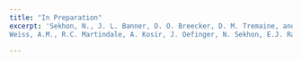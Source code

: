 ```yaml
---
title: "In Preparation"
excerpt: 'Sekhon, N., J. L. Banner, D. O. Breecker, D. M. Tremaine, and N.R. Miller. A two-year (2017 - 2019 CE) monitoring study to evaluate processes modulating elemental and isotopic variability in a karst system in southeastern New Mexico.
Weiss, A.M., R.C. Martindale, A. Kosir, J. Oefinger, N. Sekhon, E.J. Ramos, D.O. Breecker, & N.R. Miller. A late Paleocene-early Eocene dissolution surface on a mid-latitude shallow carbonate platform, with paleoenvironmental implications.'

---
```

